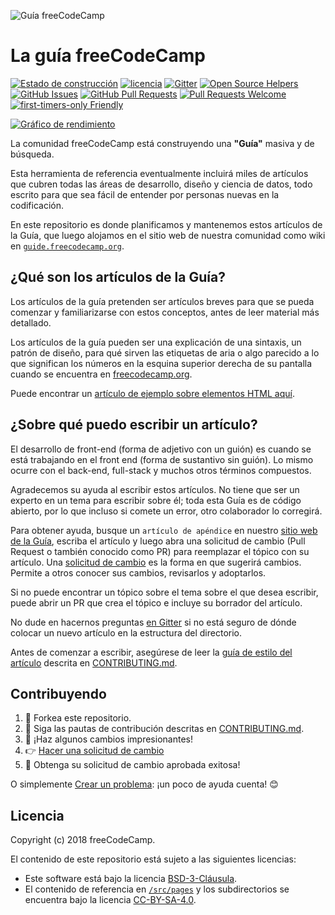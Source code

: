 ![Guía freeCodeCamp](https://s3.amazonaws.com/freecodecamp/wide-social-banner.png)

# La guía freeCodeCamp

[![Estado de construcción](https://img.shields.io/travis/freeCodeCamp/guide/master.svg?style=flat-square)](https://travis-ci.org/freeCodeCamp/guide) [![licencia](https://img.shields.io/badge/license-BSD--3--Clause-lightgrey.svg?style=flat-square)](https://opensource.org/licenses/BSD-3-Clause)  [![Gitter](https://img.shields.io/gitter/room/freeCodeCamp/Contributors.svg?style=flat-square)](https://gitter.im/freeCodeCamp/Contributors)
[![Open Source Helpers](https://www.codetriage.com/freecodecamp/guide/badges/users.svg)](https://www.codetriage.com/freecodecamp/guide)
[![GitHub Issues](https://img.shields.io/github/issues/freeCodeCamp/guide.svg?style=flat-square)](https://github.com/freeCodeCamp/guide/issues) [![GitHub Pull Requests](https://img.shields.io/github/issues-pr/freeCodeCamp/guide.svg?style=flat-square)](https://github.com/freeCodeCamp/guide/pulls) [![Pull Requests Welcome](https://img.shields.io/badge/PRs-welcome-brightgreen.svg?style=flat-square)](http://makeapullrequest.com)
[![first-timers-only Friendly](https://img.shields.io/badge/first--timers--only-friendly-blue.svg?style=flat-square)](http://www.firsttimersonly.com/)

[![Gráfico de rendimiento](https://graphs.waffle.io/freeCodeCamp/guide/throughput.svg)](https://waffle.io/freeCodeCamp/guide/metrics)

La comunidad freeCodeCamp está construyendo una **"Guía"** masiva y de búsqueda.

Esta herramienta de referencia eventualmente incluirá miles de artículos que cubren todas las áreas de desarrollo, diseño y ciencia de datos, todo escrito para que sea fácil de entender por personas nuevas en la codificación.

En este repositorio es donde planificamos y mantenemos estos artículos de la Guía, que luego alojamos en el sitio web de nuestra comunidad como wiki en [`guide.freecodecamp.org`](https://guide.freecodecamp.org).

## ¿Qué son los artículos de la Guía?

Los artículos de la guía pretenden ser artículos breves para que se pueda comenzar y familiarizarse con estos conceptos, antes de leer material más detallado.

Los artículos de la guía pueden ser una explicación de una sintaxis, un patrón de diseño, para qué sirven las etiquetas de aria o algo parecido a lo que significan los números en la esquina superior derecha de su pantalla cuando se encuentra en [freecodecamp.org](https://freecodecamp.org).

Puede encontrar un [artículo de ejemplo sobre elementos HTML aquí](./src/pages/html/elements/index.md).

## ¿Sobre qué puedo escribir un artículo?

El desarrollo de front-end (forma de adjetivo con un guión) es cuando se está trabajando en el front end (forma de sustantivo sin guión). Lo mismo ocurre con el back-end, full-stack y muchos otros términos compuestos.

Agradecemos su ayuda al escribir estos artículos. No tiene que ser un experto en un tema para escribir sobre él; toda esta Guía es de código abierto, por lo que incluso si comete un error, otro colaborador lo corregirá.

Para obtener ayuda, busque un `artículo de apéndice` en nuestro [sitio web de la Guía](https://guide.freecodecamp.org/), escriba el artículo y luego abra una solicitud de cambio (Pull Request o también conocido como PR) para reemplazar el tópico con su artículo. Una [solicitud de cambio](https://help.github.com/articles/about-pull-requests/) es la forma en que sugerirá cambios. Permite a otros conocer sus cambios, revisarlos y adoptarlos.

Si no puede encontrar un tópico sobre el tema sobre el que desea escribir, puede abrir un PR que crea el tópico e incluye su borrador del artículo.

No dude en hacernos preguntas [en Gitter](https://gitter.im/freeCodeCamp/Contributors) si no está seguro de dónde colocar un nuevo artículo en la estructura del directorio.

Antes de comenzar a escribir, asegúrese de leer la [guía de estilo del artículo](https://github.com/freeCodeCamp/guide/blob/master/CONTRIBUTING.md#article-style-guide) descrita en [CONTRIBUTING.md]( CONTRIBUTING.md).

## Contribuyendo

1. 🍴 Forkea este repositorio.
2. 👀️ Siga las pautas de contribución descritas en [CONTRIBUTING.md](CONTRIBUTING.md).
3. 🔧 ¡Haz algunos cambios impresionantes!
4. 👉 [Hacer una solicitud de cambio](https://github.com/freeCodeCamp/guide/compare)
5. 🎉 Obtenga su solicitud de cambio aprobada exitosa!

O simplemente [Crear un problema](https://github.com/freeCodeCamp/guide/issues): ¡un poco de ayuda cuenta! 😊

## Licencia

Copyright (c) 2018 freeCodeCamp.

El contenido de este repositorio está sujeto a las siguientes licencias:
- Este software está bajo la licencia [BSD-3-Cláusula](./LICENSE.md).
- El contenido de referencia en [`/src/pages`](/src/pages) y los subdirectorios se encuentra bajo la licencia [CC-BY-SA-4.0](./src/pages/LICENSE.md).
